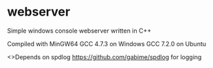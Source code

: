 # webserver
Simple windows console webserver written in C++

Compiled with 
    MinGW64 GCC 4.7.3 on Windows
    GCC 7.2.0 on Ubuntu

<>Depends on spdlog https://github.com/gabime/spdlog for logging
